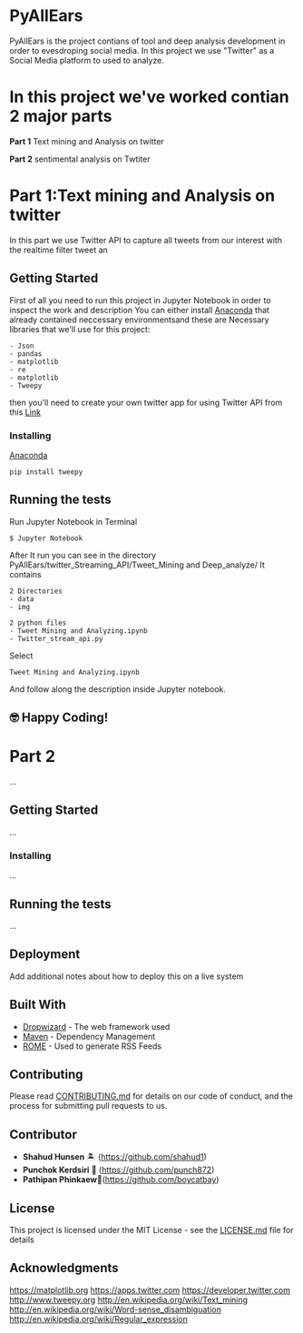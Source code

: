# PyAllEars

PyAllEars is the project contians of tool and deep analysis development in order to evesdroping social media. In this project we use "Twitter" as a Social Media platform to used to analyze.

# In this project we've worked contian 2 major parts 

<strong>Part 1</strong> Text mining and Analysis on twitter

<strong>Part 2</strong> sentimental analysis on Twtiter

# Part 1:Text mining and Analysis on twitter
In this part we use Twitter API to capture all tweets from our interest with the realtime filter tweet an
## Getting Started

First of all you need to run this project in Jupyter Notebook in order to inspect the work and description You can either install <a href='https://www.anaconda.com/download/'> Anaconda</a> that already contained neccessary environmentsand these are Necessary libraries that we'll use for this project:

```
- Json
- pandas
- matplotlib
- re
- matplotlib
- Tweepy

```
then you'll need to create your own twitter app for using Twitter API from this <a href='https://apps.twitter.com' >Link</a>

### Installing

[Anaconda](https://www.anaconda.com/download/)

```
pip install tweepy

```
## Running the tests
Run Jupyter Notebook in Terminal

```
$ Jupyter Notebook

```
After It run you can see in the directory PyAllEars/twitter_Streaming_API/Tweet_Mining and Deep_analyze/
It contains  

```
2 Directories
- data
- img

2 python files 
- Tweet Mining and Analyzing.ipynb
- Twitter_stream_api.py

```
Select 
```
Tweet Mining and Analyzing.ipynb
```

And follow along the description inside Jupyter notebook.

## 🤓 Happy Coding!

# Part 2
...
## Getting Started
...
### Installing
...
## Running the tests
...
## Deployment

Add additional notes about how to deploy this on a live system

## Built With

* [Dropwizard](http://www.dropwizard.io/1.0.2/docs/) - The web framework used
* [Maven](https://maven.apache.org/) - Dependency Management
* [ROME](https://rometools.github.io/rome/) - Used to generate RSS Feeds

## Contributing

Please read [CONTRIBUTING.md](https://github.com/shahud1/PyAllEars/tree/master/twitter_Streaming_API/Tweet_Mining%20and%20Deep_analyze) for details on our code of conduct, and the process for submitting pull requests to us.

## Contributor 

* **Shahud Hunsen**    🏝 (https://github.com/shahud1)
* **Punchok Kerdsiri** 🐲 (https://github.com/punch872)
* **Pathipan Phinkaew**🏯(https://github.com/boycatbay)

## License

This project is licensed under the MIT License - see the [LICENSE.md](LICENSE.md) file for details

## Acknowledgments

https://matplotlib.org
https://apps.twitter.com
https://developer.twitter.com
http://www.tweepy.org
http://en.wikipedia.org/wiki/Text_mining
http://en.wikipedia.org/wiki/Word-sense_disambiguation
http://en.wikipedia.org/wiki/Regular_expression


